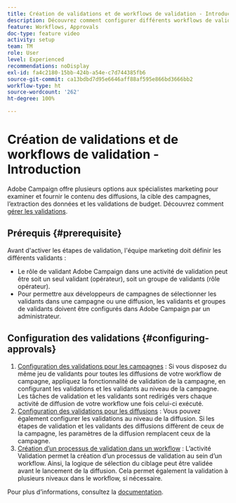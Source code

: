 ```yaml
---
title: Création de validations et de workflows de validation - Introduction
description: Découvrez comment configurer différents workflows de validation.
feature: Workflows, Approvals
doc-type: feature video
activity: setup
team: TM
role: User
level: Experienced
recommendations: noDisplay
exl-id: fa4c2180-15bb-424b-a54e-c7d744385fb6
source-git-commit: ca13bdbd7d95e6646aff88af595e866bd3666bb2
workflow-type: ht
source-wordcount: '262'
ht-degree: 100%

---
```


# Création de validations et de workflows de validation - Introduction

Adobe Campaign offre plusieurs options aux spécialistes marketing pour examiner et fournir le contenu des diffusions, la cible des campagnes, l’extraction des données et les validations de budget. Découvrez comment [gérer les validations](/help/process-management/create-approvals-and-validation-workflows/manage-approvals.md).

## Prérequis {#prerequisite}

Avant d&#39;activer les étapes de validation, l&#39;équipe marketing doit définir les différents validants :

* Le rôle de validant Adobe Campaign dans une activité de validation peut être soit un seul validant (opérateur), soit un groupe de validants (rôle opérateur).
* Pour permettre aux développeurs de campagnes de sélectionner les validants dans une campagne ou une diffusion, les validants et groupes de validants doivent être configurés dans Adobe Campaign par un administrateur.

## Configuration des validations {#configuring-approvals}

1. [Configuration des validations pour les campagnes](/help/process-management/create-approvals-and-validation-workflows/configure-approvals-for-campaigns.md) :
Si vous disposez du même jeu de validants pour toutes les diffusions de votre workflow de campagne, appliquez la fonctionnalité de validation de la campagne, en configurant les validations et les validants au niveau de la campagne. Les tâches de validation et les validants sont redirigés vers chaque activité de diffusion de votre workflow une fois celui-ci exécuté.
2. [Configuration des validations pour les diffusions](/help/process-management/create-approvals-and-validation-workflows/configure-approvals-for-deliveries.md) :
Vous pouvez également configurer les validations au niveau de la diffusion. Si les étapes de validation et les validants des diffusions diffèrent de ceux de la campagne, les paramètres de la diffusion remplacent ceux de la campagne.
3. [Création d’un processus de validation dans un workflow](/help/process-management/create-approvals-and-validation-workflows/create-approval-process-in-a-workflow.md) :
L’activité Validation permet la création d’un processus de validation au sein d’un workflow. Ainsi, la logique de sélection du ciblage peut être validée avant le lancement de la diffusion. Cela permet également la validation à plusieurs niveaux dans le workflow, si nécessaire.

Pour plus d’informations, consultez la [documentation](https://experienceleague.adobe.com/docs/campaign-classic/using/automating-with-workflows/flow-control-activities/approval.html?lang=fr).
